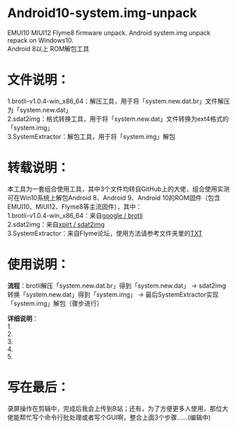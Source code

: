# Android10-system.img-unpack  
EMUI10  MIUI12 Flyme8 firmware unpack. Android system.img unpack repack on Windows10.  
Android 8以上 ROM解包工具  

# 文件说明：  
1.brotli-v1.0.4-win_x86_64：解压工具，用于将「system.new.dat.br」文件解压为「system.new.dat」  
2.sdat2img：格式转换工具，用于将「system.new.dat」文件转换为ext4格式的「system.img」  
3.SystemExtractor：解包工具，用于将「system.img」解包   

# 转载说明：  
本工具为一套组合使用工具，其中3个文件均转自GitHub上的大佬，组合使用实测可在Win10系统上解包Android 8、Android 9、Android 10的ROM固件（包含EMUI10、MIUI12、Flyme8等主流固件），其中：  
1.brotli-v1.0.4-win_x86_64：来自[google / brotli](https://github.com/google/brotli)  
2.sdat2img：来自[xpirt / sdat2img](https://github.com/google/brotli)  
3.SystemExtractor：来自Flyme论坛，使用方法请参考文件夹里的[TXT](https://github.com/upleung/Android10-system.img-unpack/blob/master/SystemExtractor/%E4%BD%BF%E7%94%A8%E6%96%B9%E6%B3%95.txt)  

# 使用说明：  
**流程**：brotli解压「system.new.dat.br」得到「system.new.dat」 → sdat2img转换「system.new.dat」得到「system.img」 → 最后SystemExtractor实现「system.img」解包（骤步进行）    

**详细说明**：  
1.  
2.  
3.  
4.  
5.  


# 写在最后：  
录屏操作在剪辑中，完成后我会上传到B站；还有，为了方便更多人使用，那位大佬能帮忙写个命令行批处理或者写个GUI啊，整合上面3个步骤......(编辑中)  
